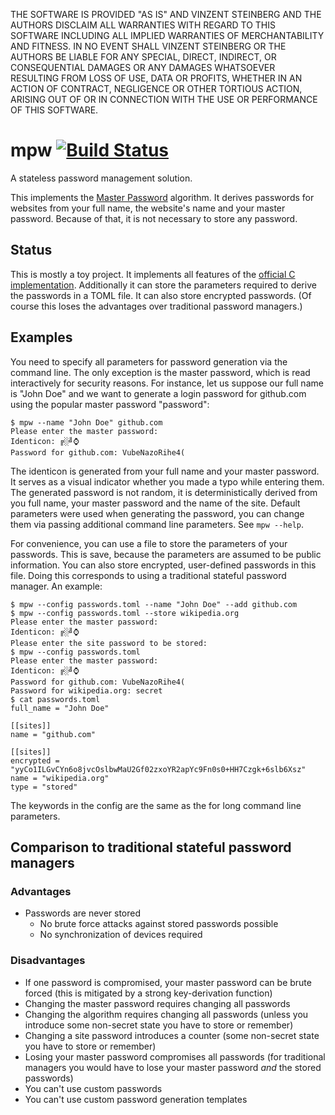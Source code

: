 THE SOFTWARE IS PROVIDED "AS IS" AND VINZENT STEINBERG AND THE AUTHORS DISCLAIM
ALL WARRANTIES WITH REGARD TO THIS SOFTWARE INCLUDING ALL IMPLIED WARRANTIES OF
MERCHANTABILITY AND FITNESS. IN NO EVENT SHALL VINZENT STEINBERG OR THE AUTHORS
BE LIABLE FOR ANY SPECIAL, DIRECT, INDIRECT, OR CONSEQUENTIAL DAMAGES OR ANY
DAMAGES WHATSOEVER RESULTING FROM LOSS OF USE, DATA OR PROFITS, WHETHER IN AN
ACTION OF CONTRACT, NEGLIGENCE OR OTHER TORTIOUS ACTION, ARISING OUT OF OR IN
CONNECTION WITH THE USE OR PERFORMANCE OF THIS SOFTWARE.


# mpw [![Build Status](https://travis-ci.org/vks/mpw-rs.svg?branch=master)](https://travis-ci.org/vks/mpw-rs)

A stateless password management solution.

This implements the [Master Password](https://ssl.masterpasswordapp.com/algorithm.html)
algorithm. It derives passwords for websites from your full name, the website's
name and your master password. Because of that, it is not necessary to store
any password.

## Status

This is mostly a toy project. It implements all features of the
[official C implementation](https://github.com/Lyndir/MasterPassword).
Additionally it can store the parameters required to derive the passwords in a
TOML file. It can also store encrypted passwords. (Of course this loses the
advantages over traditional password managers.)

## Examples

You need to specify all parameters for password generation via the command
line. The only exception is the master password, which is read interactively for
security reasons. For instance, let us suppose our full name is "John Doe" and
we want to generate a login password for github.com using the popular master
password "password":

    $ mpw --name "John Doe" github.com
    Please enter the master password:
    Identicon: ╔░╝⌚
    Password for github.com: VubeNazoRihe4(

The identicon is generated from your full name and your master password. It
serves as a visual indicator whether you made a typo while entering them. The
generated password is not random, it is deterministically derived from you full
name, your master password and the name of the site. Default parameters were
used when generating the password, you can change them via passing additional
command line parameters. See `mpw --help`.

For convenience, you can use a file to store the parameters of your passwords.
This is save, because the parameters are assumed to be public information. You
can also store encrypted, user-defined passwords in this file. Doing this
corresponds to using a traditional stateful password manager. An example:

    $ mpw --config passwords.toml --name "John Doe" --add github.com
    $ mpw --config passwords.toml --store wikipedia.org
    Please enter the master password:
    Identicon: ╔░╝⌚
    Please enter the site password to be stored:
    $ mpw --config passwords.toml
    Please enter the master password:
    Identicon: ╔░╝⌚
    Password for github.com: VubeNazoRihe4(
    Password for wikipedia.org: secret
    $ cat passwords.toml
    full_name = "John Doe"

    [[sites]]
    name = "github.com"

    [[sites]]
    encrypted = "yyCo1ILGvCYn6o8jvcOslbwMaU2Gf02zxoYR2apYc9Fn0s0+HH7Czgk+6slb6Xsz"
    name = "wikipedia.org"
    type = "stored"

The keywords in the config are the same as the for long command line parameters.

## Comparison to traditional stateful password managers

### Advantages

* Passwords are never stored
    * No brute force attacks against stored passwords possible
    * No synchronization of devices required

### Disadvantages

* If one password is compromised, your master password can be brute forced
  (this is mitigated by a strong key-derivation function)
* Changing the master password requires changing all passwords
* Changing the algorithm requires changing all passwords
  (unless you introduce some non-secret state you have to store or remember)
* Changing a site password introduces a counter
  (some non-secret state you have to store or remember)
* Losing your master password compromises all passwords
  (for traditional managers you would have to lose your master password *and*
  the stored passwords)
* You can't use custom passwords
* You can't use custom password generation templates

